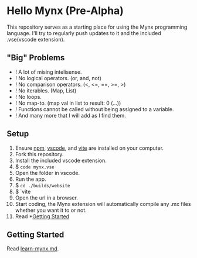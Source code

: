 # Hello Mynx (Pre-Alpha)
This repository serves as a starting place for using the Mynx programming language. I'll try to regularly push updates to it and the included .vse(vscode extension).

## "Big" Problems
- ! A lot of mising intelisense.
- ! No logical operators. (or, and, not)
- ! No comparison operators. (<, <=, ==, >=, >)
- ! No iterables. (Map, List)
- ! No loops.
- ! No map-to. (map val in list to result: 0 (...))
- ! Functions cannot be called without being assigned to a variable.
- ! And many more that I will add as I find them.

## Setup
1. Ensure [npm](https://nodejs.org/en/download/), [vscode](https://code.visualstudio.com/), and [vite](https://vitejs.dev/guide/) are installed on your computer.
1. Fork this repository.
2. Install the included vscode extension.
  1. $ `code mynx.vse`
3. Open the folder in vscode.
3. Run the app.
  1. $ `cd ./builds/website`
  2. $ `vite
  3. Open the url in a browser.
3. Start coding, the Mynx extension will automatically compile any .mx files whether you want it to or not.
4. Read *[Getting Started](#getting-started)

## Getting Started
Read [learn-mynx.md](https://github.com/monode-dev/hello-mynx/edit/main/learn-mynx.md).
